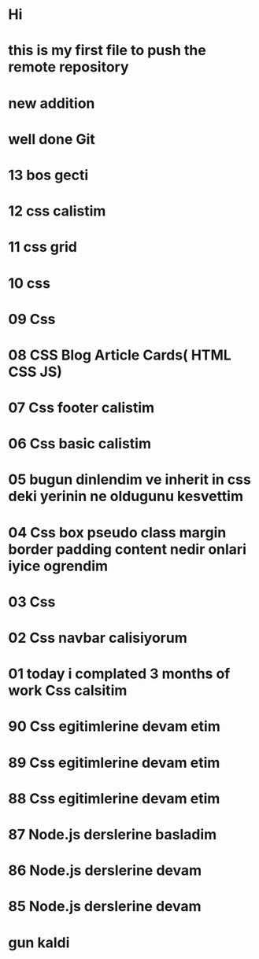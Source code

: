 # Hi 

# this is my first file to push the remote repository
# new addition
# well done Git
# 13 bos gecti
# 12 css calistim
# 11 css grid
# 10 css
# 09 Css
# 08 CSS Blog Article Cards( HTML CSS JS)
# 07 Css footer calistim
# 06 Css basic calistim
# 05 bugun dinlendim ve inherit in css deki yerinin ne oldugunu kesvettim
# 04 Css box  pseudo class margin border padding content nedir onlari iyice ogrendim 
# 03 Css
# 02 Css navbar calisiyorum
# 01 today i complated 3 months of work Css calsitim
# 90 Css egitimlerine devam etim
# 89 Css egitimlerine devam etim
# 88 Css egitimlerine devam etim
# 87 Node.js derslerine basladim
# 86 Node.js derslerine devam
# 85 Node.js derslerine devam
# gun kaldi
